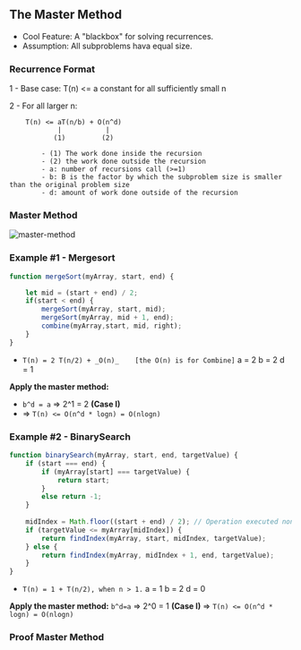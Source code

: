 
## The Master Method

- Cool Feature: A "blackbox" for solving recurrences.
- Assumption: All subproblems hava equal size.

### Recurrence Format
1 - Base case: T(n) <=  a constant for all sufficiently small n

2 - For all larger n:  
```
	T(n) <= aT(n/b) + O(n^d)
 			| 			|
		   (1)         (2)
		
		- (1) The work done inside the recursion 
		- (2) the work done outside the recursion
		- a: number of recursions call (>=1)
		- b: B is the factor by which the subproblem size is smaller than the original problem size
		- d: amount of work done outside of the recursion
```

### Master Method
![master-method](master-method)

### Example #1 - Mergesort
```js
function mergeSort(myArray, start, end) {

	let mid = (start + end) / 2;
	if(start < end) {
		mergeSort(myArray, start, mid);
		mergeSort(myArray, mid + 1, end);
		combine(myArray,start, mid, right);
	}
}
```

- `T(n) = 2 T(n/2) + _O(n)_    [the O(n) is for Combine]`
a = 2
b = 2
d = 1

**Apply the master method:**
- `b^d = a` => 2^1 = 2 **(Case I)**
- => `T(n) <= O(n^d * logn) = O(nlogn)`

### Example #2 - BinarySearch
```js
function binarySearch(myArray, start, end, targetValue) {
    if (start === end) {
        if (myArray[start] === targetValue) {
            return start;
        }
        else return -1;
    }
    
    midIndex = Math.floor((start + end) / 2); // Operation executed non-recursively 
    if (targetValue <= myArray[midIndex]) {
        return findIndex(myArray, start, midIndex, targetValue);
    } else {
        return findIndex(myArray, midIndex + 1, end, targetValue);
    }
}
```

- `T(n) = 1 + T(n/2), when n > 1.`
a = 1
b = 2
d = 0

**Apply the master method:**
`b^d=a` => 2^0 = 1 **(Case I)**
=> `T(n) <= O(n^d * logn) = O(nlogn)`


### Proof Master Method
